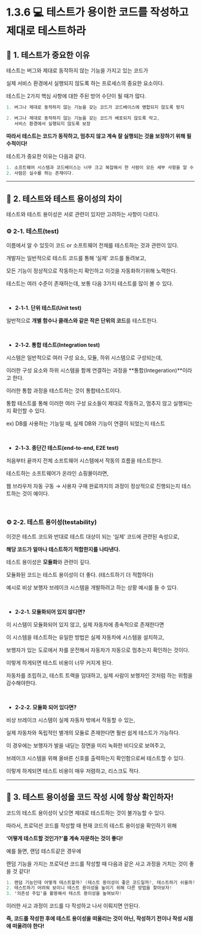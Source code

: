 # 1.3.6 💻 테스트가 용이한 코드를 작성하고 제대로 테스트하라

## 🎯 1. 테스트가 중요한 이유
테스트는 버그와 제대로 동작하지 않는 기능을 가지고 있는 코드가

실제 서비스 환경에서 실행되지 않도록 하는 프로세스의 중요한 요소이다.

테스트는 2가지 핵심 사항에 대한 주된 방어 수단이 될 때가 많다.

```java
1. 버그나 제대로 동작하지 않는 기능을 갖는 코드가 코드베이스에 병합되지 않도록 방지

2. 버그나 제대로 동작하지 않는 기능을 갖는 코드가 배포되지 않도록 막고,
   서비스 환경에서 실행되지 않도록 보장
```
**따라서 테스트는 코드가 동작하고, 멈추지 않고 계속 잘 실행되는 것을 보장하기 위해 필수적이다!**

테스트가 중요한 이유는 다음과 같다.
```java
1. 소프트웨어 시스템과 코드베이스는 너무 크고 복잡해서 한 사람이 모든 세부 사항을 알 수 없다.
2. 사람은 실수를 하는 존재이다.
```

---
## 🎯 2. 테스트와 테스트 용이성의 차이
테스트와 테스트 용이성은 서로 관련이 있지만 고려하는 사항이 다르다.

### ⚙️ 2-1. 테스트(test)
이름에서 알 수 있듯이 코드 or 소프트웨어 전체를 테스트하는 것과 관련이 있다.

개발자는 일반적으로 테스트 코드를 통해 ‘실제’ 코드를 돌려보고,

모든 기능이 정상적으로 작동하는지 확인하고 이것을 자동화하기위해 노력한다.

테스트는 여러 수준이 존재하는데, 보통 다음 3가지 테스트를 많이 볼 수 있다.

<br>

- **2-1-1. 단위 테스트(Unit test)**

일반적으로 **개별 함수나 클래스와 같은 작은 단위의 코드**를 테스트한다.

<br>

- **2-1-2. 통합 테스트(Integration test)**

시스템은 일반적으로 여러 구성 요소, 모듈, 하위 시스템으로 구성되는데,

이러한 구성 요소와 하위 시스템을 함께 연결하는 과정을 **통합(Integeration)**이라고 한다.

이러한 통합 과정을 테스트하는 것이 통합테스트이다.

통합 테스트를 통해 이러한 여러 구성 요소들이 제대로 작동하고, 멈추지 않고 실행되는지 확인할 수 있다.

ex) DB를 사용하는 기능일 때, 실제 DB와 기능이 연결이 되었는지 테스트

<br>

- **2-1-3. 종단간 테스트(end-to-end, E2E test)**

처음부터 끝까지 전체 소프트웨어 시스템에서 작동의 흐름을 테스트한다.

테스트하는 소프트웨어가 온라인 쇼핑몰이라면,

웹 브라우저 자동 구동 → 사용자 구매 완료까지의 과정이 정상적으로 진행되는지 테스트하는 것이 예이다.

<br>

### ⚙️ 2-2. 테스트 용이성(testability)
이것은 테스트 코드와 반대로 테스트 대상이 되는 ‘실제’ 코드에 관련된 속성으로,

**해당 코드가 얼마나 테스트하기 적합한지를 나타낸다.**

테스트 용이성은 **모듈화**와 관련이 깊다.

모듈화된 코드는 테스트 용이성이 더 좋다. (테스트하기 더 적합하다)

예시로 비상 보행자 브레이크 시스템을 개발하려고 하는 상황 예시를 들 수 있다.

<br>

- **2-2-1. 모듈화되어 있지 않다면?**

이 시스템이 모듈화되어 있지 않고, 실제 자동차에 종속적으로 존재한다면

이 시스템을 테스트하는 유일한 방법은 실제 자동차에 시스템을 설치하고,

보행자가 있는 도로에서 차를 운전해서 자동차가 자동으로 멈추는지 확인하는 것이다.

이렇게 하게되면 테스트 비용이 너무 커지게 된다.

자동차를 조립하고, 테스트 트랙을 임대하고, 실제 사람이 보행자인 것처럼 하는 위험을 감수해야한다.

<br>

- **2-2-2. 모듈화 되어 있다면?**

비상 브레이크 시스템이 실제 자동차 밖에서 작동할 수 있는,

실제 자동차와 독립적인 별개의 모듈로 존재한다면 훨씬 쉽게 테스트가 가능하다.

이 경우에는 보행자가 발을 내딛는 장면을 미리 녹화한 비디오로 보여주고,

브레이크 시스템을 위해 올바른 신호를 출력하는지 확인함으로써 테스트할 수 있다.

이렇게 하게되면 테스트 비용이 매우 저렴하고, 리스크도 적다.

---
## 🎯 3. 테스트 용이성을 코드 작성 시에 항상 확인하자!
코드의 테스트 용이성이 낮으면 제대로 테스트하는 것이 불가능할 수 있다.

따라서, 프로덕션 코드를 작성할 때 현재 코드의 테스트 용이성을 확인하기 위해

**‘어떻게 테스트할 것인가?’를 계속 자문하는 것이 좋다!**

예를 들면, 랜덤 테스트같은 경우에

랜덤 기능을 가지는 프로덕션 코드를 작성할 때 다음과 같은 사고 과정을 거치는 것이 좋을 것 같다!
```java
1. 랜덤 기능인데 어떻게 테스트할까? (테스트 용이성이 좋은 코드일까?, 테스트하기 쉬울까?)
2. 테스트하기 어려워 보이니 테스트 용이성을 높이기 위해 다른 방법을 찾아보자!
3. '의존성 주입'을 활용해서 테스트 용이성을 높여보자!
```

이러한 사고 과정이 코드를 다 작성하고 나서 이뤄지면 안된다.

**즉, 코드를 작성한 후에 테스트 용이성을 떠올리는 것이 아닌, 작성하기 전이나 작성 시점에 떠올려야 한다!**
